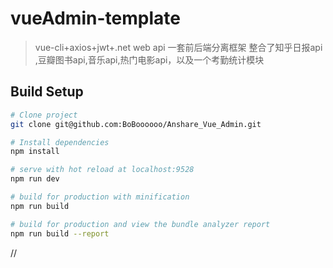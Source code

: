 ﻿# vueAdmin-template

> vue-cli+axios+jwt+.net web api 一套前后端分离框架
整合了知乎日报api ,豆瓣图书api,音乐api,热门电影api，以及一个考勤统计模块


## Build Setup

``` bash
# Clone project
git clone git@github.com:BoBoooooo/Anshare_Vue_Admin.git

# Install dependencies
npm install

# serve with hot reload at localhost:9528
npm run dev

# build for production with minification
npm run build

# build for production and view the bundle analyzer report
npm run build --report
```
//
